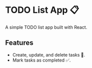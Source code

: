 # TODO List App 📋

A simple TODO list app built with React.

## Features

- Create, update, and delete tasks 🔎.
- Mark tasks as completed ✅.
